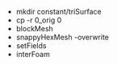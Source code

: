 * mkdir constant/triSurface
* cp -r 0_orig 0
* blockMesh
* snappyHexMesh -overwrite
* setFields
* interFoam
